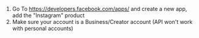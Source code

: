 1. Go To https://developers.facebook.com/apps/ and create a new app, add the "Instagram" product
2. Make sure your account is a Business/Creator account (API won't work with personal accounts)
